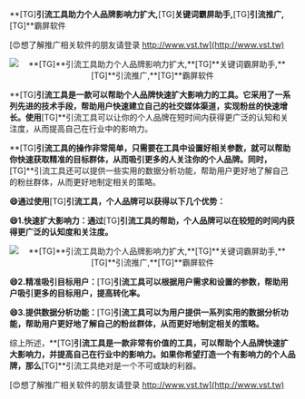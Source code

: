**[TG]**引流工具助力个人品牌影响力扩大,**[TG]**关键词霸屏助手,**[TG]**引流推广,**[TG]**霸屏软件

[😍想了解推广相关软件的朋友请登录 http://www.vst.tw](http://www.vst.tw)

 <center><img src="https://vst.tw/MP4/tuiguang/png/7.png" alt="**[TG]**引流工具助力个人品牌影响力扩大,**[TG]**关键词霸屏助手,**[TG]**引流推广,**[TG]**霸屏软件"></center>

**[TG]**引流工具是一款可以帮助个人品牌快速扩大影响力的工具。它采用了一系列先进的技术手段，帮助用户快速建立自己的社交媒体渠道，实现粉丝的快速增长。使用**[TG]**引流工具可以让你的个人品牌在短时间内获得更广泛的认知和关注度，从而提高自己在行业中的影响力。

**[TG]**引流工具的操作非常简单，只需要在工具中设置好相关参数，就可以帮助你快速获取精准的目标群体，从而吸引更多的人关注你的个人品牌。同时，**[TG]**引流工具还可以提供一些实用的数据分析功能，帮助用户更好地了解自己的粉丝群体，从而更好地制定相关的策略。

**😄通过使用**[TG]**引流工具，个人品牌可以获得以下几个优势：**

**😄1.快速扩大影响力：通过**[TG]**引流工具的帮助，个人品牌可以在较短的时间内获得更广泛的认知度和关注度。**

 <center><img src="https://vst.tw/MP4/tuiguang/png/2.png" alt="**[TG]**引流工具助力个人品牌影响力扩大,**[TG]**关键词霸屏助手,**[TG]**引流推广,**[TG]**霸屏软件"></center>

**😄2.精准吸引目标用户：**[TG]**引流工具可以根据用户需求和设置的参数，帮助用户吸引更多的目标用户，提高转化率。**

**😄3.提供数据分析功能：**[TG]**引流工具可以为用户提供一系列实用的数据分析功能，帮助用户更好地了解自己的粉丝群体，从而更好地制定相关的策略。**

综上所述，**[TG]**引流工具是一款非常有价值的工具，可以帮助个人品牌快速扩大影响力，并提高自己在行业中的影响力。如果你希望打造一个有影响力的个人品牌，那么**[TG]**引流工具绝对是一个不可或缺的利器。

[😍想了解推广相关软件的朋友请登录 http://www.vst.tw](http://www.vst.tw)




